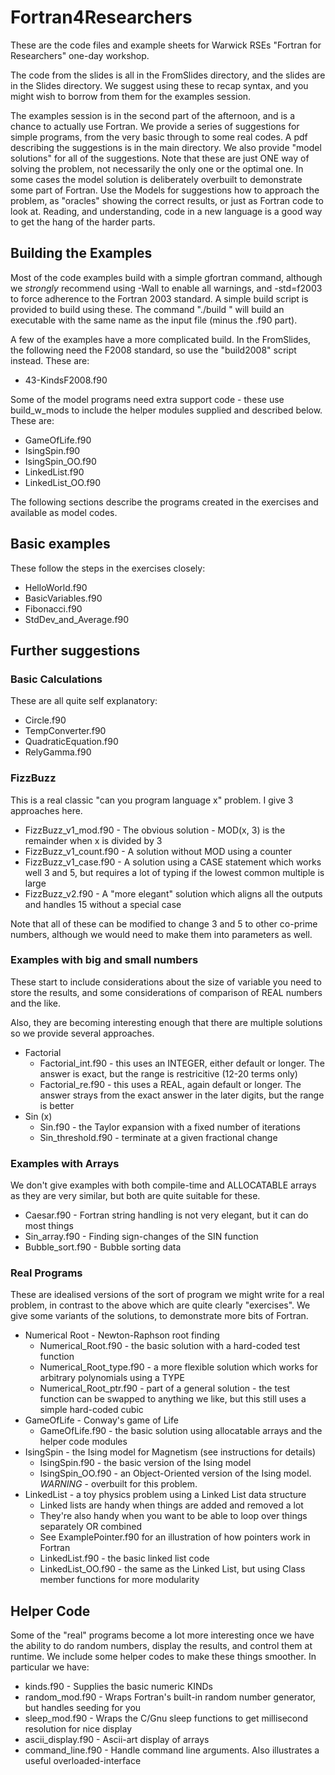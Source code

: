 # Fortran4Researchers

These are the code files and example sheets for Warwick RSEs "Fortran for Researchers"
one-day workshop.

The code from the slides is all in the FromSlides directory, and the slides are in the Slides directory.
We suggest using these to recap syntax, and you might wish to borrow from them for the examples session.

The examples session is in the second part of the afternoon, and is a chance to actually use Fortran.
We provide a series of suggestions for simple programs, from
the very basic through to some real codes. A pdf describing the suggestions is in the main directory.
We also provide "model solutions" for all of the suggestions. Note that these are just ONE way of
solving the problem, not necessarily the only one or the optimal one. In some cases the model solution
is deliberately overbuilt to demonstrate some part of Fortran. Use the Models for suggestions how
to approach the problem, as "oracles" showing the correct results, or just as Fortran code to
look at. Reading, and understanding, code in a new language is a good way to get the hang of the
harder parts.

## Building the Examples

Most of the code examples build with a simple gfortran command, although we *strongly* recommend
using -Wall to enable all warnings, and -std=f2003 to force adherence to the Fortran 2003 standard.
A simple build script is provided to build using these. The command "./build <name of f90 file>"
will build an executable with the same name as the input file (minus the .f90 part).

A few of the examples have a more complicated build. In the FromSlides, the following need the F2008
standard, so use the "build2008" script instead. These are:
* 43-KindsF2008.f90

Some of the model programs need extra support code -
these use build\_w\_mods to include the helper modules supplied and described below. These are:

* GameOfLife.f90
* IsingSpin.f90
* IsingSpin\_OO.f90
* LinkedList.f90
* LinkedList\_OO.f90

The following sections describe the programs created in the exercises and available
as model codes.

## Basic examples
These follow the steps in the exercises closely:

* HelloWorld.f90
* BasicVariables.f90
* Fibonacci.f90
* StdDev\_and\_Average.f90

## Further suggestions

### Basic Calculations
These are all quite self explanatory:

* Circle.f90
* TempConverter.f90
* QuadraticEquation.f90
* RelyGamma.f90

### FizzBuzz
This is a real classic "can you program language x" problem. I give 3 approaches here.

* FizzBuzz\_v1\_mod.f90 - The obvious solution - MOD(x, 3) is the remainder when x is divided by 3
* FizzBuzz\_v1\_count.f90 - A solution without MOD using a counter
* FizzBuzz\_v1\_case.f90 - A solution using a CASE statement which works well 3 and 5, but requires a lot of typing if the lowest common multiple is large
* FizzBuzz\_v2.f90 - A "more elegant" solution which aligns all the outputs and handles 15 without a special case

Note that all of these can be modified to change 3 and 5 to other co-prime numbers, although we would need to make them into parameters as well.

### Examples with big and small numbers
These start to include considerations about the size of variable
you need to store the results, and some considerations of comparison
of REAL numbers and the like.

Also, they are becoming interesting enough that there are multiple solutions
so we provide several approaches.

* Factorial
    * Factorial\_int.f90 - this uses an INTEGER, either default or longer. The answer is exact, but the range is restricitive (12-20 terms only)
    * Factorial\_re.f90 - this uses a REAL, again default or longer. The answer strays from the exact answer in the later digits, but the range is better
* Sin (x)
    * Sin.f90 - the Taylor expansion with a fixed number of iterations
    * Sin\_threshold.f90 - terminate at a given fractional change


### Examples with Arrays
We don't give examples with both compile-time and ALLOCATABLE arrays
as they are very similar, but both are quite suitable for these.

* Caesar.f90 - Fortran string handling is not very elegant, but it can do most things
* Sin\_array.f90 - Finding sign-changes of the SIN function
* Bubble\_sort.f90 - Bubble sorting data

### Real Programs
These are idealised versions of the sort of program we might write for a real problem, in
contrast to the above which are quite clearly "exercises". We give some variants of
the solutions, to demonstrate more bits of Fortran.

* Numerical Root - Newton-Raphson root finding
    * Numerical\_Root.f90 - the basic solution with a hard-coded test function
    * Numerical\_Root\_type.f90 - a more flexible solution which works for arbitrary polynomials using a TYPE
    * Numerical\_Root\_ptr.f90 - part of a general solution - the test function can be swapped to anything we like, but this still uses a simple hard-coded cubic
* GameOfLife - Conway's game of Life
    * GameOfLife.f90 - the basic solution using allocatable arrays and the helper code modules
* IsingSpin - the Ising model for Magnetism (see instructions for details)
    * IsingSpin.f90 - the basic version of the Ising model
    * IsingSpin\_OO.f90 - an Object-Oriented version of the Ising model. *WARNING* - overbuilt for this problem.
* LinkedList - a toy physics problem using a Linked List data structure
    * Linked lists are handy when things are added and removed a lot
    * They're also handy when you want to be able to loop over things separately OR combined
    * See ExamplePointer.f90 for an illustration of how pointers work in Fortran
    * LinkedList.f90 - the basic linked list code
    * LinkedList\_OO.f90 - the same as the Linked List, but using Class member functions for more modularity

## Helper Code

Some of the "real" programs become a lot more interesting once we have the ability to do
random numbers, display the results, and control them at runtime. We include some helper
codes to make these things smoother. In particular we have:

* kinds.f90 - Supplies the basic numeric KINDs
* random\_mod.f90 - Wraps Fortran's built-in random number generator, but handles seeding for you
* sleep\_mod.f90 - Wraps the C/Gnu sleep functions to get millisecond resolution for nice display
* ascii\_display.f90 - Ascii-art display of arrays
* command\_line.f90 - Handle command line arguments. Also illustrates a useful overloaded-interface

